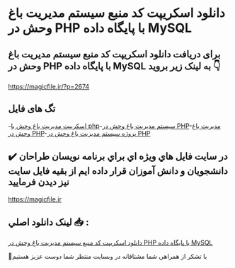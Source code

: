 # دانلود اسکریپت کد منبع سیستم مدیریت باغ وحش در PHP با پایگاه داده MySQL

## برای دریافت دانلود اسکریپت کد منبع سیستم مدیریت باغ وحش در PHP با پایگاه داده MySQL به لینک زیر بروید 👇

https://magicfile.ir/?p=2674

## تگ های فایل

-[اسکریپت مدیریت باغ وحش با php](https://magicfile.ir/product/%d8%a7%d8%b3%da%a9%d8%b1%db%8c%d9%be%d8%aa%da%a9%d8%af-%d9%85%d9%86%d8%a8%d8%b9-%d8%b3%db%8c%d8%b3%d8%aa%d9%85-%d9%85%d8%af%db%8c%d8%b1%db%8c%d8%aa-%d8%a8%d8%a7%d8%ba-%d9%88%d8%ad%d8%b4-%d8%af%d8%b1-php/)-[سیستم مدیریت باغ وحش در PHP](https://magicfile.ir/product/%d8%a7%d8%b3%da%a9%d8%b1%db%8c%d9%be%d8%aa%da%a9%d8%af-%d9%85%d9%86%d8%a8%d8%b9-%d8%b3%db%8c%d8%b3%d8%aa%d9%85-%d9%85%d8%af%db%8c%d8%b1%db%8c%d8%aa-%d8%a8%d8%a7%d8%ba-%d9%88%d8%ad%d8%b4-%d8%af%d8%b1-php/)-[مدیریت باغ وحش در PHP](https://magicfile.ir/product/%d8%a7%d8%b3%da%a9%d8%b1%db%8c%d9%be%d8%aa%da%a9%d8%af-%d9%85%d9%86%d8%a8%d8%b9-%d8%b3%db%8c%d8%b3%d8%aa%d9%85-%d9%85%d8%af%db%8c%d8%b1%db%8c%d8%aa-%d8%a8%d8%a7%d8%ba-%d9%88%d8%ad%d8%b4-%d8%af%d8%b1-php/)-[پروژه سیستم مدیریت باغ وحش در PHP](https://magicfile.ir/product/%d8%a7%d8%b3%da%a9%d8%b1%db%8c%d9%be%d8%aa%da%a9%d8%af-%d9%85%d9%86%d8%a8%d8%b9-%d8%b3%db%8c%d8%b3%d8%aa%d9%85-%d9%85%d8%af%db%8c%d8%b1%db%8c%d8%aa-%d8%a8%d8%a7%d8%ba-%d9%88%d8%ad%d8%b4-%d8%af%d8%b1-php/)

## ✔️ در سايت فايل هاي ويژه اي براي برنامه نويسان طراحان دانشجويان و دانش آموزان قرار داده ايم از بقيه فايل سايت نيز ديدن فرماييد

https://magicfile.ir


## لينک دانلود اصلي 📥 :

[دانلود اسکریپت کد منبع سیستم مدیریت باغ وحش در PHP با پایگاه داده MySQL](https://magicfile.ir/product/%d8%a7%d8%b3%da%a9%d8%b1%db%8c%d9%be%d8%aa%da%a9%d8%af-%d9%85%d9%86%d8%a8%d8%b9-%d8%b3%db%8c%d8%b3%d8%aa%d9%85-%d9%85%d8%af%db%8c%d8%b1%db%8c%d8%aa-%d8%a8%d8%a7%d8%ba-%d9%88%d8%ad%d8%b4-%d8%af%d8%b1-php/) 


🙏با تشکر از همراهي شما مشتاقانه در وبسایت منتظر شما دوست عزیز هستیم

